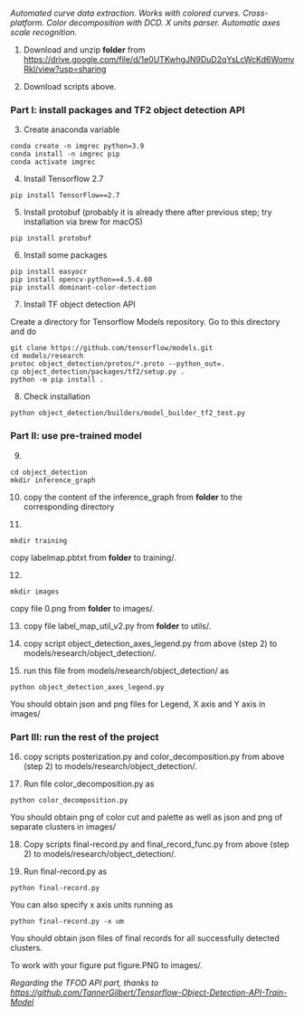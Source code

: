*Automated curve data extraction. Works with colored curves. Cross-platform. Color decomposition with DCD. X units parser. Automatic axes scale recognition.*

1. Download and unzip **folder** from https://drive.google.com/file/d/1e0UTKwhgJN9DuD2qYsLcWcKd6WomvRkl/view?usp=sharing

2. Download scripts above.

### Part I: install packages and TF2 object detection API

3. Create anaconda variable
```
conda create -n imgrec python=3.9
conda install -n imgrec pip
conda activate imgrec
```
4. Install Tensorflow 2.7
```
pip install TensorFlow==2.7
```
5. Install protobuf (probably it is already there after previous step; try installation via brew for macOS)
```
pip install protobuf
```
6. Install some packages
```
pip install easyocr
pip install opencv-python==4.5.4.60
pip install dominant-color-detection
```
7. Install TF object detection API

Create a directory for Tensorflow Models repository. Go to this directory and do
```
git clone https://github.com/tensorflow/models.git
cd models/research
protoc object_detection/protos/*.proto --python_out=.
cp object_detection/packages/tf2/setup.py .
python -m pip install .
```
8. Check installation
```
python object_detection/builders/model_builder_tf2_test.py
```

### Part II: use pre-trained model

9. 
```
cd object_detection
mkdir inference_graph
```
10. copy the content of the inference_graph from **folder** to the corresponding directory

11.
``` 
mkdir training 
```
copy labelmap.pbtxt from **folder** to training/.

12. 
```
mkdir images
```
copy file 0.png from **folder** to images/.

13. copy file label_map_util_v2.py from **folder** to utils/.

14. copy script object_detection_axes_legend.py from above (step 2) to  models/research/object_detection/.

15. run this file from models/research/object_detection/ as
```
python object_detection_axes_legend.py
```
You should obtain json and png files for Legend, X axis and Y axis in images/

### Part III: run the rest of the project

16. copy scripts posterization.py and color_decomposition.py from above (step 2) to models/research/object_detection/.

17. Run file color_decomposition.py as
```
python color_decomposition.py
```
You should obtain png of color cut and palette as well as json and png of separate clusters in images/

18. Copy scripts final-record.py and final_record_func.py from above (step 2) to models/research/object_detection/.

19. Run final-record.py as
```
python final-record.py 
```
You can also specify x axis units running as
```
python final-record.py -x um
```
You should obtain json files of final records for all successfully detected clusters.

To work with your figure put figure.PNG to images/.

*Regarding the TFOD API part, thanks to https://github.com/TannerGilbert/Tensorflow-Object-Detection-API-Train-Model*
